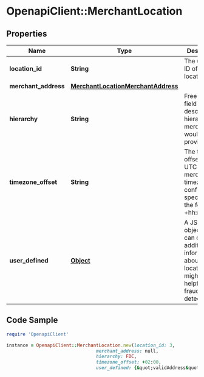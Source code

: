 # OpenapiClient::MerchantLocation

## Properties

Name | Type | Description | Notes
------------ | ------------- | ------------- | -------------
**location_id** | **String** | The unique ID of this location. | [optional] 
**merchant_address** | [**MerchantLocationMerchantAddress**](MerchantLocationMerchantAddress.md) |  | [optional] 
**hierarchy** | **String** | Free-text field to describe a hierarchy the merchant would like to provide. | [optional] 
**timezone_offset** | **String** | The timezone offset from UTC to the merchants timezone configuration, specified in the format +hh:mm. | [optional] 
**user_defined** | [**Object**](.md) | A JSON object that can carry any additional information about the location that might be helpful for fraud detection. | [optional] 

## Code Sample

```ruby
require 'OpenapiClient'

instance = OpenapiClient::MerchantLocation.new(location_id: 3,
                                 merchant_address: null,
                                 hierarchy: FDC,
                                 timezone_offset: +02:00,
                                 user_defined: {&quot;validAddress&quot;:false})
```



